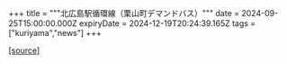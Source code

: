 +++
title = """北広島駅循環線（栗山町デマンドバス）"""
date = 2024-09-25T15:00:00.000Z
expiryDate = 2024-12-19T20:24:39.165Z
tags = ["kuriyama","news"]
+++


[[source]](https://www.town.kuriyama.hokkaido.jp/soshiki/47/24254.html)
